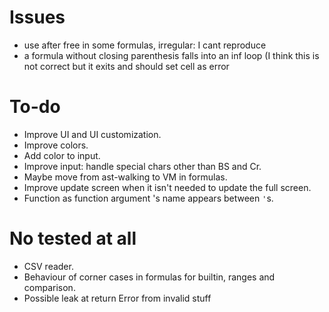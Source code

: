 # Issues
* use after free in some formulas, irregular: I cant reproduce
* a formula without closing parenthesis falls into an inf loop (I think this is
  not correct but it exits and should set cell as error 

# To-do
* Improve UI and UI customization.
* Improve colors.
* Add color to input.
* Improve input: handle special chars other than BS and Cr.
* Maybe move from ast-walking to VM in formulas.
* Improve update screen when it isn't needed to update the full screen.
* Function as function argument 's name appears between `'`s. 

# No tested at all
* CSV reader.
* Behaviour of corner cases in formulas for builtin, ranges and comparison.
* Possible leak at return Error from invalid stuff
